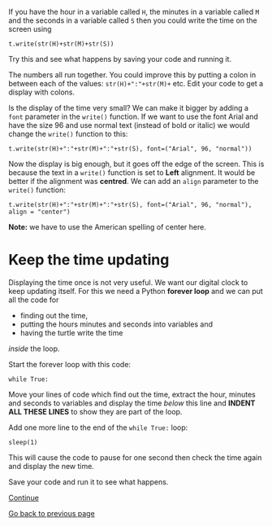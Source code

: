 If you have the hour in a variable called ```H```, the minutes in a variable called ```M``` and the seconds in a variable called ```S``` then you could write the time on the screen using
```
t.write(str(H)+str(M)+str(S))
```

Try this and see what happens by saving your code and running it.

The numbers all run together. You could improve this by putting a colon in between each of the values: ```str(H)+":"+str(M)+``` etc. Edit your code to get a display with colons.

Is the display of the time very small? We can make it bigger by adding a ```font``` parameter in the ```write()``` function. If we want to use the font Arial and have the size 96 and use normal text (instead of bold or italic) we would change the ```write()``` function to this:
```
t.write(str(H)+":"+str(M)+":"+str(S), font=("Arial", 96, "normal"))
```

Now the display is big enough, but it goes off the edge of the screen. This is because the text in a ```write()``` function is set to **Left** alignment. It would be better if the alignment was **centred**. We can add an ```align``` parameter to the ```write()``` function:
```
t.write(str(H)+":"+str(M)+":"+str(S), font=("Arial", 96, "normal"), align = "center")
```
**Note:** we have to use the American spelling of center here.

# Keep the time updating

Displaying the time once is not very useful. We want our digital clock to keep updating itself. For this we need a Python **forever loop** and we can put all the code for 
* finding out the time, 
* putting the hours minutes and seconds into variables and 
* having the turtle write the time 

*inside* the loop.

Start the forever loop with this code:
```
while True:
```
Move your lines of code which find out the time, extract the hour, minutes and seconds to variables and display the time *below* this line and **INDENT ALL THESE LINES**  to show they are part of the loop.

Add one more line to the end of the ```while True:``` loop:
```
sleep(1)
```
This will cause the code to pause for one second then check the time again and display the new time.

Save your code and run it to see what happens.

[Continue](README4.md)

[Go back to previous page](README2.md)

